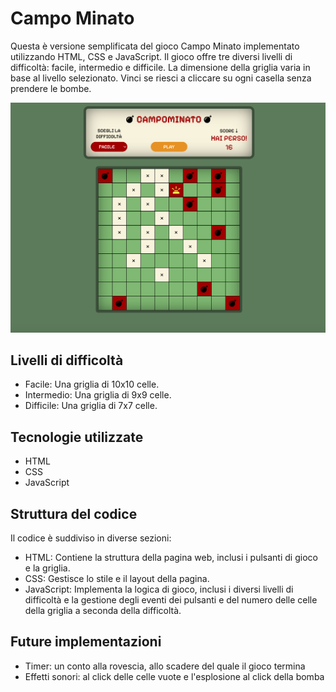 # Campo Minato

Questa è versione semplificata del gioco Campo Minato implementato utilizzando HTML, CSS e JavaScript. Il gioco offre tre diversi livelli di difficoltà: facile, intermedio e difficile. La dimensione della griglia varia in base al livello selezionato. Vinci se riesci a cliccare su ogni casella senza prendere le bombe. 

![](img/campo-minato.png)

## Livelli di difficoltà

- Facile: Una griglia di 10x10 celle.
- Intermedio: Una griglia di 9x9 celle.
- Difficile: Una griglia di 7x7 celle.

## Tecnologie utilizzate

- HTML
- CSS
- JavaScript

## Struttura del codice

Il codice è suddiviso in diverse sezioni:

- HTML: Contiene la struttura della pagina web, inclusi i pulsanti di gioco e la griglia.
- CSS: Gestisce lo stile e il layout della pagina.
- JavaScript: Implementa la logica di gioco, inclusi i diversi livelli di difficoltà e la gestione degli eventi dei pulsanti e del numero delle celle della griglia a seconda della difficoltà.


## Future implementazioni

- Timer: un conto alla rovescia, allo scadere del quale il gioco termina
- Effetti sonori: al click delle celle vuote e l'esplosione al click della bomba

